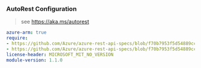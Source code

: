 ### AutoRest Configuration

> see https://aka.ms/autorest

``` yaml
azure-arm: true
require:
- https://github.com/Azure/azure-rest-api-specs/blob/f70b7953f5d54889cc1825b37ad938342ca93a2e/specification/azure-kusto/resource-manager/readme.md
- https://github.com/Azure/azure-rest-api-specs/blob/f70b7953f5d54889cc1825b37ad938342ca93a2e/specification/azure-kusto/resource-manager/readme.go.md
license-header: MICROSOFT_MIT_NO_VERSION
module-version: 1.1.0
```